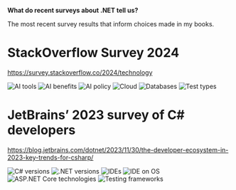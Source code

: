 **What do recent surveys about .NET tell us?**

The most recent survey results that inform choices made in my books.

# StackOverflow Survey 2024

https://survey.stackoverflow.co/2024/technology

![AI tools](assets/ai-tools.png)
![AI benefits](assets/ai-benefits.png)
![AI policy](assets/ai-policy.png)
![Cloud](assets/cloud.png)
![Databases](assets/databases.png)
![Test types](assets/tests.png)

# JetBrains’ 2023 survey of C# developers

https://blog.jetbrains.com/dotnet/2023/11/30/the-developer-ecosystem-in-2023-key-trends-for-csharp/

![C# versions](assets/cs-versions.png)
![.NET versions](assets/net-versions.png)
![IDEs](assets/ide.png)
![IDE on OS](assets/ide-os.png)
![ASP.NET Core technologies](assets/asp-techs.png)
![Testing frameworks](assets/testing-framework.png)
